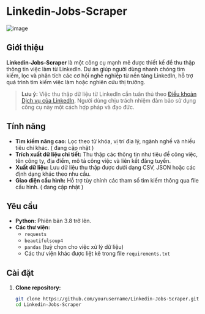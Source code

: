 # Linkedin-Jobs-Scraper

![image](https://github.com/user-attachments/assets/2c854cd1-ec6d-42d2-919a-e71f7c52e2a0)


## Giới thiệu

**Linkedin-Jobs-Scraper** là một công cụ mạnh mẽ được thiết kế để thu thập thông tin việc làm từ LinkedIn. Dự án giúp người dùng nhanh chóng tìm kiếm, lọc và phân tích các cơ hội nghề nghiệp từ nền tảng LinkedIn, hỗ trợ quá trình tìm kiếm việc làm hoặc nghiên cứu thị trường.

> **Lưu ý:** Việc thu thập dữ liệu từ LinkedIn cần tuân thủ theo [Điều khoản Dịch vụ của LinkedIn](https://www.linkedin.com/legal/user-agreement). Người dùng chịu trách nhiệm đảm bảo sử dụng công cụ này một cách hợp pháp và đạo đức.

## Tính năng

- **Tìm kiếm nâng cao:** Lọc theo từ khóa, vị trí địa lý, ngành nghề và nhiều tiêu chí khác. ( đang cập nhật )
- **Trích xuất dữ liệu chi tiết:** Thu thập các thông tin như tiêu đề công việc, tên công ty, địa điểm, mô tả công việc và liên kết đăng tuyển.
- **Xuất dữ liệu:** Lưu dữ liệu thu thập được dưới dạng CSV, JSON hoặc các định dạng khác theo nhu cầu.
- **Giao diện cấu hình:** Hỗ trợ tùy chỉnh các tham số tìm kiếm thông qua file cấu hình. ( đang cập nhật )

## Yêu cầu

- **Python:** Phiên bản 3.8 trở lên.
- **Các thư viện:**  
  - `requests`
  - `beautifulsoup4`
  - `pandas` (tuỳ chọn cho việc xử lý dữ liệu)
  - Các thư viện khác được liệt kê trong file `requirements.txt`

## Cài đặt

1. **Clone repository:**

   ```bash
   git clone https://github.com/yourusername/Linkedin-Jobs-Scraper.git
   cd Linkedin-Jobs-Scraper
